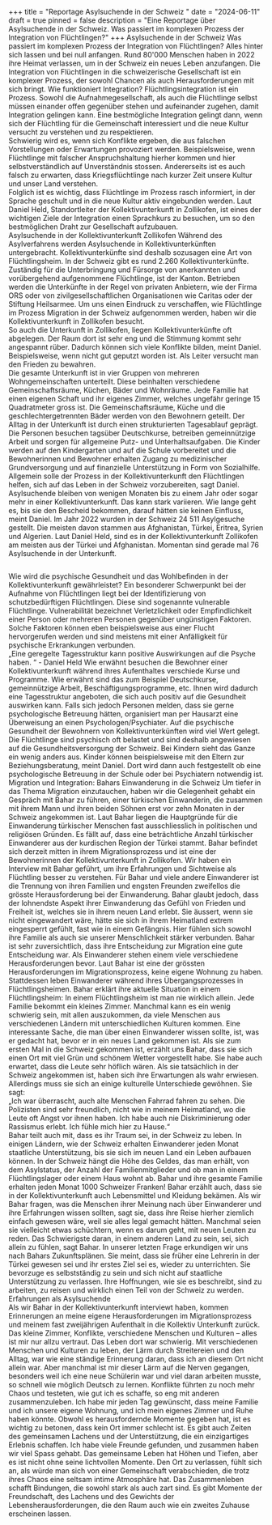 +++
title = "Reportage Asylsuchende in der Schweiz "
date = "2024-06-11"
draft = true
pinned = false
description = "Eine Reportage über Asylsuchende in der Schweiz. Was passiert im komplexen Prozess der Integration von Flüchtlingen?"
+++
Asylsuchende in der Schweiz 
Was passiert im komplexen Prozess der 
Integration von Flüchtlingen? 
Alles hinter sich lassen und bei null anfangen. Rund 80'000 Menschen 
haben in 2022 ihre Heimat verlassen, um in der Schweiz ein neues Leben 
anzufangen. Die Integration von Flüchtlingen in die schweizerische 
Gesellschaft ist ein komplexer Prozess, der sowohl Chancen als auch 
Herausforderungen mit sich bringt. 
Wie funktioniert Integration? 
Flüchtlingsintegration ist ein Prozess. Sowohl die Aufnahmegesellschaft, 
als auch die Flüchtlinge selbst müssen einander offen gegenüber stehen 
und aufeinander zugehen, damit Integration gelingen kann. Eine 
bestmögliche Integration gelingt dann, wenn sich der Flüchtling für die 
Gemeinschaft interessiert und die neue Kultur versucht zu verstehen und 
zu respektieren.\
Schwierig wird es, wenn sich Konflikte ergeben, die aus falschen 
Vorstellungen oder Erwartungen provoziert werden. Beispielsweise, wenn 
Flüchtlinge mit falscher Anspruchshaltung hierher kommen und hier 
selbstverständlich auf Unverständnis stossen. Andererseits ist es auch 
falsch zu erwarten, dass Kriegsflüchtlinge nach kurzer Zeit unsere Kultur 
und unser Land verstehen.\
Folglich ist es wichtig, dass Flüchtlinge im Prozess rasch informiert, in der 
Sprache geschult und in die neue Kultur aktiv eingebunden werden. Laut 
Daniel Held, Standortleiter der Kollektivunterkunft in Zollikofen, ist eines 
der wichtigen Ziele der Integration einen Sprachkurs zu besuchen, um so 
den bestmöglichen Draht zur Gesellschaft aufzubauen.\
Asylsuchende in der Kollektivunterkunft Zollikofen 
Während des Asylverfahrens werden Asylsuchende in 
Kollektivunterkünften untergebracht. Kollektivunterkünfte sind deshalb 
sozusagen eine Art von Flüchtlingsheim. In der Schweiz gibt es rund 2.260 
Kollektivunterkünfte. Zuständig für die Unterbringung und Fürsorge von 
anerkannten und vorübergehend aufgenommene Flüchtlinge, ist der 
Kanton. Betrieben werden die Unterkünfte in der Regel von privaten 
Anbietern, wie der Firma ORS oder von zivilgesellschaftlichen 
Organisationen wie Caritas oder der Stiftung Heilsarmee. Um uns einen 
Eindruck zu verschaffen, wie Flüchtlinge im Prozess Migration in der 
Schweiz aufgenommen werden, haben wir die Kollektivunterkunft in 
Zollikofen besucht.\
So auch die Unterkunft in Zollikofen, liegen Kollektivunterkünfte oft 
abgelegen. Der Raum dort ist sehr eng und die Stimmung kommt sehr 
angespannt rüber. Dadurch können sich viele Konflikte bilden, meint 
Daniel. Beispielsweise, wenn nicht gut geputzt worden ist. Als Leiter 
versucht man den Frieden zu bewahren.\
Die gesamte Unterkunft ist in vier Gruppen von mehreren 
Wohngemeinschaften unterteilt. Diese beinhalten verschiedene 
Gemeinschaftsräume, Küchen, Bäder und Wohnräume. Jede Familie hat 
einen eigenen Schaft und ihr eigenes Zimmer, welches ungefähr geringe 
15 Quadratmeter gross ist. Die Gemeinschaftsräume, Küche und die 
geschlechtergetrennten Bäder werden von den Bewohnern geteilt. 
Der Alltag in der Unterkunft ist durch einen strukturierten Tagesablauf 
geprägt. Die Personen besuchen tagsüber Deutschkurse, betreiben 
gemeinnützige Arbeit und sorgen für allgemeine Putz- und 
Unterhaltsaufgaben. Die Kinder werden auf den Kindergarten und auf die 
Schule vorbereitet und die Bewohnerinnen und Bewohner erhalten 
Zugang zu medizinischer Grundversorgung und auf finanzielle 
Unterstützung in Form von Sozialhilfe. Allgemein solle der Prozess in der 
Kollektivunterkunft den Flüchtlingen helfen, sich auf das Leben in der 
Schweiz vorzubereiten, sagt Daniel. Asylsuchende bleiben von wenigen 
Monaten bis zu einem Jahr oder sogar mehr in einer Kollektivunterkunft. 
Das kann stark variieren. Wie lange geht es, bis sie den Bescheid 
bekommen, darauf hätten sie keinen Einfluss, meint Daniel. Im Jahr 2022 
wurden in der Schweiz 24 511 Asylgesuche gestellt. Die meisten davon 
stammen aus Afghanistan, Türkei, Eritrea, Syrien und Algerien. Laut Daniel 
Held, sind es in der Kollektivunterkunft Zollikofen am meisten aus der 
Türkei und Afghanistan. Momentan sind gerade mal 76 Asylsuchende in 
der Unterkunft.

![]()


Wie wird die psychische Gesundheit und das Wohlbefinden in der 
Kollektivunterkunft gewährleistet? 
Ein besonderer Schwerpunkt bei der Aufnahme von Flüchtlingen liegt bei 
der Identifizierung von schutzbedürftigen Flüchtlingen. Diese sind 
sogenannte vulnerable Flüchtlinge. Vulnerabilität bezeichnet 
Verletzlichkeit oder Empfindlichkeit einer Person oder mehreren Personen 
gegenüber ungünstigen Faktoren. Solche Faktoren können eben 
beispielsweise aus einer Flucht hervorgerufen werden und sind meistens 
mit einer Anfälligkeit für psychische Erkrankungen verbunden.\
„Eine geregelte Tagesstruktur kann positive Auswirkungen auf die 
Psyche haben. “ - 
Daniel Held 
Wie erwähnt besuchen die Bewohner einer Kollektivunterkunft während 
ihres Aufenthaltes verschiede Kurse und Programme. Wie erwähnt sind 
das zum Beispiel Deutschkurse, gemeinnützige Arbeit, 
Beschäftigungsprogramme, etc. Ihnen wird dadurch eine Tagesstruktur 
angeboten, die sich auch positiv auf die Gesundheit auswirken kann. Falls 
sich jedoch Personen melden, dass sie gerne psychologische Betreuung 
hätten, organisiert man per Hausarzt eine Überweisung an einen 
Psychologen/Psychiater. Auf die psychische Gesundheit der Bewohnern 
von Kollektivunterkünften wird viel Wert gelegt. Die Flüchtlinge sind 
psychisch oft belastet und sind deshalb angewiesen auf die 
Gesundheitsversorgung der Schweiz. Bei Kindern sieht das Ganze ein 
wenig anders aus. Kinder können beispielsweise mit den Eltern zur 
Beziehungsberatung, meint Daniel. Dort wird dann auch festgestellt ob 
eine psychologische Betreuung in der Schule oder bei Psychiatern 
notwendig ist. 
Migration und Integration: Bahars Einwanderung in die Schweiz 
Um tiefer in das Thema Migration einzutauchen, haben wir die 
Gelegenheit gehabt ein Gespräch mit Bahar zu führen, einer türkischen 
Einwanderin, die zusammen mit ihrem Mann und ihren beiden Söhnen 
erst vor zehn Monaten in der Schweiz angekommen ist. Laut Bahar liegen 
die Hauptgründe für die Einwanderung türkischer Menschen fast 
ausschliesslich in politischen und religiösen Gründen. Es fällt auf, dass eine 
beträchtliche Anzahl türkischer Einwanderer aus der kurdischen Region 
der Türkei stammt. 
Bahar befindet sich derzeit mitten in ihrem Migrationsprozess und ist eine 
der Bewohnerinnen der Kollektivunterkunft in Zollikofen. Wir haben ein                                                        Interview mit Bahar geführt, um ihre Erfahrungen und Sichtweise als 
Flüchtling besser zu verstehen. 
Für Bahar und viele andere Einwanderer ist die Trennung von ihren 
Familien und engsten Freunden zweifellos die grösste Herausforderung bei 
der Einwanderung. Bahar glaubt jedoch, dass der lohnendste Aspekt ihrer 
Einwanderung das Gefühl von Frieden und Freiheit ist, welches sie in 
ihrem neuen Land erlebt. Sie äussert, wenn sie nicht eingewandert wäre, 
hätte sie sich in ihrem Heimatland extrem eingesperrt gefühlt, fast wie in 
einem Gefängnis. Hier fühlen sich sowohl ihre Familie als auch sie unserer 
Menschlichkeit stärker verbunden. Bahar ist sehr zuversichtlich, dass ihre 
Entscheidung zur Migration eine gute Entscheidung war. 
Als Einwanderer stehen einem viele verschiedene Herausforderungen 
bevor. Laut Bahar ist eine der grössten Herausforderungen im 
Migrationsprozess, keine eigene Wohnung zu haben. Stattdessen leben 
Einwanderer während ihres Übergangsprozesses in Flüchtlingsheimen. 
Bahar erklärt ihre aktuelle Situation in einem Flüchtlingsheim: In einem 
Flüchtlingsheim ist man nie wirklich allein. Jede Familie bekommt ein 
kleines Zimmer. Manchmal kann es ein wenig schwierig sein, mit allen 
auszukommen, da viele Menschen aus verschiedenen Ländern mit 
unterschiedlichen Kulturen kommen. 
Eine interessante Sache, die man über einen Einwanderer wissen sollte, 
ist, was er gedacht hat, bevor er in ein neues Land gekommen ist. Als sie 
zum ersten Mal in die Schweiz gekommen ist, erzählt uns Bahar, dass sie 
sich einen Ort mit viel Grün und schönem Wetter vorgestellt habe. Sie 
habe auch erwartet, dass die Leute sehr höflich wären. Als sie tatsächlich 
in der Schweiz angekommen ist, haben sich ihre Erwartungen als wahr 
erwiesen. Allerdings muss sie sich an einige kulturelle Unterschiede 
gewöhnen. Sie sagt:\
„Ich war überrascht, auch alte Menschen Fahrrad fahren zu sehen. 
Die Polizisten sind sehr freundlich, nicht wie in meinem 
Heimatland, wo die Leute oft Angst vor ihnen haben. Ich habe 
auch nie Diskriminierung oder Rassismus erlebt. Ich fühle mich 
hier zu Hause.“\
Bahar teilt auch mit, dass es ihr Traum sei, in der Schweiz zu leben. In 
einigen Ländern, wie der Schweiz erhalten Einwanderer jeden Monat 
staatliche Unterstützung, bis sie sich im neuen Land ein Leben aufbauen 
können. In der Schweiz hängt die Höhe des Geldes, das man erhält, von 
dem Asylstatus, der Anzahl der Familienmitglieder und ob man in einem 
Flüchtlingslager oder einem Haus wohnt ab. Bahar und ihre gesamte 
Familie erhalten jeden Monat 1000 Schweizer Franken! Bahar erzählt 
auch, dass sie in der Kollektivunterkunft auch Lebensmittel und Kleidung 
bekämen. 
Als wir Bahar fragen, was die Menschen ihrer Meinung nach über 
Einwanderer und ihre Erfahrungen wissen sollten, sagt sie, dass ihre Reise 
hierher ziemlich einfach gewesen wäre, weil sie alles legal gemacht 
hätten. Manchmal seien sie vielleicht etwas schüchtern, wenn es darum 
geht, mit neuen Leuten zu reden. Das Schwierigste daran, in einem 
anderen Land zu sein, sei, sich allein zu fühlen, sagt Bahar. 
In unserer letzten Frage erkundigen wir uns nach Bahars Zukunftsplänen. 
Sie meint, dass sie früher eine Lehrerin in der Türkei gewesen sei und ihr 
erstes Ziel sei es, wieder zu unterrichten. Sie bevorzuge es selbstständig zu 
sein und sich nicht auf staatliche Unterstützung zu verlassen. Ihre 
Hoffnungen, wie sie es beschreibt, sind zu arbeiten, zu reisen und wirklich 
einen Teil von der Schweiz zu werden. 
Erfahrungen als Asylsuchende\
Als wir Bahar in der Kollektivunterkunft interviewt haben, kommen 
Erinnerungen an meine eigene Herausforderungen im Migrationsprozess 
und meinem fast zweijährigen Aufenthalt in die Kollektiv Unterkunft 
zurück. Das kleine Zimmer, Konflikte, verschiedene Menschen und 
Kulturen – alles ist mir nur allzu vertraut. Das Leben dort war schwierig. 
Mit verschiedenen Menschen und Kulturen zu leben, der Lärm durch 
Streitereien und den Alltag, war wie eine ständige Erinnerung daran, dass 
ich an diesem Ort nicht allein war. Aber manchmal ist mir dieser Lärm auf 
die Nerven gegangen, besonders weil ich eine neue Schülerin war und viel 
daran arbeiten musste, so schnell wie möglich Deutsch zu lernen. 
Konflikte führten zu noch mehr Chaos und testeten, wie gut ich es schaffe, 
so eng mit anderen zusammenzuleben. Ich habe mir jeden Tag gewünscht, 
dass meine Familie und ich unsere eigene Wohnung, und ich mein eigenes 
Zimmer und Ruhe haben könnte. 
Obwohl es herausfordernde Momente gegeben hat, ist es wichtig zu 
betonen, dass kein Ort immer schlecht ist. Es gibt auch Zeiten des 
gemeinsamen Lachens und der Unterstützung, die ein einzigartiges 
Erlebnis schaffen. Ich habe viele Freunde gefunden, und zusammen haben 
wir viel Spass gehabt. Das gemeinsame Leben hat Höhen und Tiefen, aber 
es ist nicht ohne seine lichtvollen Momente. 
Den Ort zu verlassen, fühlt sich an, als würde man sich von einer 
Gemeinschaft verabschieden, die trotz ihres Chaos eine seltsam intime 
Atmosphäre hat. Das Zusammenleben schafft Bindungen, die sowohl stark 
als auch zart sind. Es gibt Momente der Freundschaft, des Lachens und 
des Gewichts der Lebensherausforderungen, die den Raum auch wie ein 
zweites Zuhause erscheinen lassen.